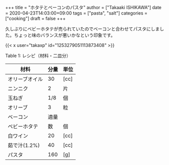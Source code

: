 +++
title = "ホタテとベーコンのパスタ"
author = ["Takaaki ISHIKAWA"]
date = 2020-04-23T14:03:00+09:00
tags = ["pasta", "salt"]
categories = ["cooking"]
draft = false
+++

久しぶりにベビーホタテが売られていたのでベーコンと合わせてパスタにしました。ちょっと味のバランスが悪いかなという印象です。  

{{< x user="takaxp" id="1253279051113873408" >}}  

<div class="table-caption">
  <span class="table-number">Table 1</span>:
  レシピ（材料・二皿分）
</div>

| 材料      | 分量 | 単位 |
|---------|----|----|
| オリーブオイル | 30  | [cc] |
| ニンニク  | 2   | 片   |
| 玉ねぎ    | 1/8 | 個   |
| オリーブ  | 3   | 粒   |
| ベーコン  | 適量 |      |
| ベビーホタテ | 数  | 個   |
| 白ワイン  | 20  | [cc] |
| 茹で汁(1.2%) | 40  | [cc] |
| パスタ    | 160 | [g]  |

